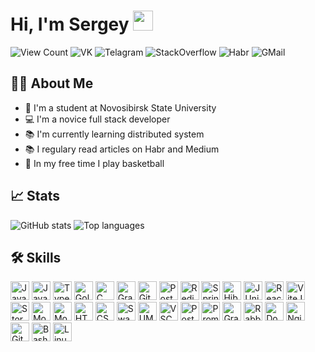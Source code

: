 <h1>
    Hi, I'm Sergey <img src="https://github.com/blackcater/blackcater/raw/main/images/Hi.gif" height="32px"/>
</h1>

<p>
    <a target="_blank" style="text-decoration: none;" href="http://papertoilet.com">
        <img src="https://komarev.com/ghpvc/?username=ptrvsrg&style=for-the-badge&color=00AA00" alt="View Count" title="View count (click for something interesting)">
    </a>
    <a target="_blank" style="text-decoration: none;" href="https://vk.com/ptrvsrg">
        <img src="https://img.shields.io/badge/-Vkontakte-1155ba?style=for-the-badge&logo=Vk&logoColor=white" title="VK" alt="VK">
    </a>
    <a target="_blank" style="text-decoration: none;" href="https://t.me/ptrvsrg">
        <img src="https://img.shields.io/badge/Telegram-2CA5E0?style=for-the-badge&logo=telegram&logoColor=white" title="Telegram" alt="Telagram">
    </a>
    <a target="_blank" style="text-decoration: none;" href="https://stackoverflow.com/users/20197865">
        <img src="https://img.shields.io/badge/Stackoverflow-ff9800?style=for-the-badge&logo=stackoverflow&logoColor=white" title="StackOverflow" alt="StackOverflow">
    </a>
    <a target="_blank" style="text-decoration: none;" href="https://habr.com/ru/users/ptrvsrgk">
        <img src="https://img.shields.io/badge/Habr-629fbc?style=for-the-badge&logo=habr&logoColor=white" title="Habr" alt="Habr">
    </a>
    <a target="_blank" style="text-decoration: none;" href="mailto:s.petrov1@g.nsu.ru">
        <img src="https://img.shields.io/badge/Gmail-D14836?style=for-the-badge&logo=gmail&logoColor=white" title="GMail" alt="GMail">
    </a>
</p>

<div id="about">
    <h2>👩‍💻 About Me</h2>
    <ul>
        <li>🏫 I'm a student at <a target="_blank" style="text-decoration: none;" href="https://www.nsu.ru">Novosibirsk State University</a></li>
        <li>💻 I'm a novice full stack developer</li>
        <li>📚 I'm currently learning distributed system</li>
        <li>📚 I regulary read articles on <a target="_blank" style="text-decoration: none;" href="https://habr.com">Habr</a> and <a target="_blank" style="text-decoration: none;" href="https://medium.com">Medium</a></li>
        <li>🏀 In my free time I play basketball</li>
    </ul>
</div>

<div id="stats">
    <h2>📈 Stats</h2>
    <img src="https://github-readme-stats.vercel.app/api?username=ptrvsrg&show=prs_merged_percentage&show_icons=true&theme=radical" alt="GitHub stats" title="GitHub stats">
    <img src="https://github-readme-stats.vercel.app/api/top-langs/?username=ptrvsrg&size_weight=0.5&count_weight=0.5&exclude_repo=blockchain-metaverse,deep-machine-learning&hide=CMake,HTML,CSS,Makefile&langs_count=8&layout=compact&theme=radical" alt="Top languages" title="Top languages">
</div>

<div id="skills">
    <h2>🛠 Skills</h2>
    <img src="https://cdn.jsdelivr.net/gh/devicons/devicon@latest/icons/java/java-original.svg" title="Java" alt="Java" height="30px" />
    <img src="https://cdn.jsdelivr.net/gh/devicons/devicon@latest/icons/javascript/javascript-original.svg" title="JavaScript" alt="JavaScript" height="30px" />
    <img src="https://cdn.jsdelivr.net/gh/devicons/devicon@latest/icons/typescript/typescript-original.svg" title="Typescript" alt="Typescript" height="30px" />
    <img src="https://cdn.jsdelivr.net/gh/devicons/devicon@latest/icons/go/go-original.svg" title="Golang" alt="Golang" height="30px" />
    <img src="https://cdn.jsdelivr.net/gh/devicons/devicon@latest/icons/c/c-original.svg" title="C" alt="C" height="30px" />
    <img src="https://cdn.jsdelivr.net/gh/devicons/devicon@latest/icons/graphql/graphql-plain.svg" title="GraphQL" alt="GraphQL" height="30px" />
    <img src="https://cdn.jsdelivr.net/gh/devicons/devicon@latest/icons/git/git-original.svg" title="Git" alt="Git" height="30px" />
    <img src="https://cdn.jsdelivr.net/gh/devicons/devicon@latest/icons/postgresql/postgresql-original.svg" title="PostgreSQL" alt="PostgreSQL" height="30px" />
    <img src="https://cdn.jsdelivr.net/gh/devicons/devicon@latest/icons/redis/redis-original.svg" title="Redis" alt="Redis" height="30px" />
    <img src="https://cdn.jsdelivr.net/gh/devicons/devicon@latest/icons/spring/spring-original.svg" title="Spring Framework" alt="Spring Framework" height="30px" />
    <img src="https://cdn.jsdelivr.net/gh/devicons/devicon@latest/icons/hibernate/hibernate-original.svg" title="Hibernate" alt="Hibernate" height="30px" />
    <img src="https://cdn.jsdelivr.net/gh/devicons/devicon@latest/icons/junit/junit-original.svg" title="JUnit" alt="JUnit" height="30px" />
    <img src="https://cdn.jsdelivr.net/gh/devicons/devicon@latest/icons/react/react-original.svg" title="React" alt="React" height="30px" />
    <img src="https://cdn.jsdelivr.net/gh/devicons/devicon@latest/icons/vitejs/vitejs-original.svg" title="ViteJS" alt="ViteJS" height="30px" />
    <img src="https://cdn.jsdelivr.net/gh/devicons/devicon@latest/icons/storybook/storybook-original.svg" title="StoryBook" alt="StoryBook" height="30px" />
    <img src="https://cdn.jsdelivr.net/gh/devicons/devicon@latest/icons/mobx/mobx-original.svg" title="Mobx" alt="Mobx" height="30px" />
    <img src="https://cdn.jsdelivr.net/gh/devicons/devicon@latest/icons/eslint/eslint-original.svg" title="ESLint" alt="Mobx" height="30px" />
    <img src="https://cdn.jsdelivr.net/gh/devicons/devicon@latest/icons/html5/html5-original.svg" title="HTML" alt="HTML" height="30px" />
    <img src="https://cdn.jsdelivr.net/gh/devicons/devicon@latest/icons/css3/css3-original.svg" title="CSS" alt="CSS" height="30px" />
    <img src="https://cdn.jsdelivr.net/gh/devicons/devicon@latest/icons/swagger/swagger-original.svg" title="Swagger" alt="Swagger" height="30px" />
    <img src="https://cdn.jsdelivr.net/gh/devicons/devicon@latest/icons/unifiedmodelinglanguage/unifiedmodelinglanguage-original.svg" title="UML" alt="UML" height="30px" />
    <img src="https://cdn.jsdelivr.net/gh/devicons/devicon@latest/icons/vscode/vscode-original.svg" title="VSCode" alt="VSCode" height="30px" />
    <img src="https://cdn.jsdelivr.net/gh/devicons/devicon@latest/icons/postman/postman-original.svg" title="Postman" alt="Postman" height="30px" />
    <img src="https://cdn.jsdelivr.net/gh/devicons/devicon@latest/icons/prometheus/prometheus-original.svg" title="Prometheus" alt="Prometheus" height="30px" />
    <img src="https://cdn.jsdelivr.net/gh/devicons/devicon@latest/icons/grafana/grafana-original.svg" title="Grafana" alt="Grafana" height="30px" />
    <img src="https://cdn.jsdelivr.net/gh/devicons/devicon@latest/icons/rabbitmq/rabbitmq-original.svg" title="RabbitMQ" alt="RabbitMQ" height="30px" />
    <img src="https://cdn.jsdelivr.net/gh/devicons/devicon@latest/icons/docker/docker-original.svg" title="Docker" alt="Docker" height="30px" />
    <img src="https://cdn.jsdelivr.net/gh/devicons/devicon@latest/icons/nginx/nginx-original.svg" title="Nginx" alt="Nginx" height="30px" />
    <img src="https://cdn.jsdelivr.net/gh/devicons/devicon@latest/icons/githubactions/githubactions-original.svg" title="Nginx" alt="GitHub Actions" height="30px" />
    <img src="https://cdn.jsdelivr.net/gh/devicons/devicon@latest/icons/bash/bash-original.svg" title="Bash" alt="Bash" height="30px" />
    <img src="https://cdn.jsdelivr.net/gh/devicons/devicon@latest/icons/linux/linux-original.svg" title="Linux" alt="Linux" height="30px" />
</div>


